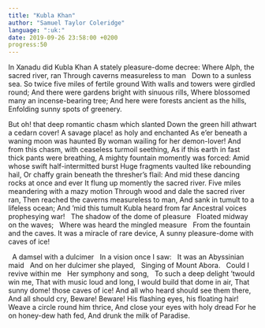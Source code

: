 ```yaml
---
title: "Kubla Khan"
author: "Samuel Taylor Coleridge"
language: ":uk:"
date: 2019-09-26 23:58:00 +0200
progress:50
---
```

In Xanadu did Kubla Khan
A stately pleasure-dome decree:
Where Alph, the sacred river, ran
Through caverns measureless to man
&nbsp;&nbsp;Down to a sunless sea.
So twice five miles of fertile ground
With walls and towers were girdled round;
And there were gardens bright with sinuous rills,
Where blossomed many an incense-bearing tree;
And here were forests ancient as the hills,
Enfolding sunny spots of greenery.

But oh! that deep romantic chasm which slanted
Down the green hill athwart a cedarn cover!
A savage place! as holy and enchanted
As e’er beneath a waning moon was haunted
By woman wailing for her demon-lover!
And from this chasm, with ceaseless turmoil seething,
As if this earth in fast thick pants were breathing,
A mighty fountain momently was forced:
Amid whose swift half-intermitted burst
Huge fragments vaulted like rebounding hail,
Or chaffy grain beneath the thresher’s flail:
And mid these dancing rocks at once and ever
It flung up momently the sacred river.
Five miles meandering with a mazy motion
Through wood and dale the sacred river ran,
Then reached the caverns measureless to man,
And sank in tumult to a lifeless ocean;
And ’mid this tumult Kubla heard from far
Ancestral voices prophesying war!
&nbsp;&nbsp;The shadow of the dome of pleasure
&nbsp;&nbsp;Floated midway on the waves;
&nbsp;&nbsp;Where was heard the mingled measure
&nbsp;&nbsp;From the fountain and the caves.
It was a miracle of rare device,
A sunny pleasure-dome with caves of ice!

&nbsp;&nbsp;A damsel with a dulcimer
&nbsp;&nbsp;In a vision once I saw:
&nbsp;&nbsp;It was an Abyssinian maid
&nbsp;&nbsp;And on her dulcimer she played,
&nbsp;&nbsp;Singing of Mount Abora.
&nbsp;&nbsp;Could I revive within me
&nbsp;&nbsp;Her symphony and song,
&nbsp;&nbsp;To such a deep delight ’twould win me,
That with music loud and long,
I would build that dome in air,
That sunny dome! those caves of ice!
And all who heard should see them there,
And all should cry, Beware! Beware!
His flashing eyes, his floating hair!
Weave a circle round him thrice,
And close your eyes with holy dread
For he on honey-dew hath fed,
And drunk the milk of Paradise.
